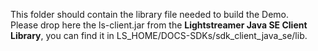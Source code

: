 This folder should contain the library file needed to build the Demo.<br> 
Please drop here the ls-client.jar from the <b>Lightstreamer Java SE Client Library</b>, you can find it in LS_HOME/DOCS-SDKs/sdk_client_java_se/lib.